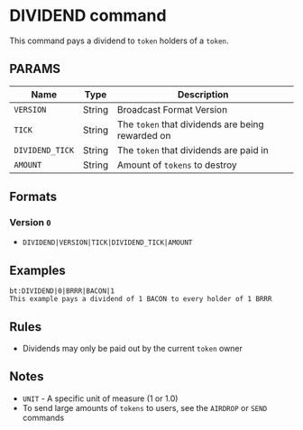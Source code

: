 # DIVIDEND command
This command pays a dividend to `token` holders of a `token`.

## PARAMS
| Name            | Type   | Description                                      |
| --------------- | ------ | ------------------------------------------------ |
| `VERSION`       | String | Broadcast Format Version                         |
| `TICK`          | String | The `token` that dividends are being rewarded on |
| `DIVIDEND_TICK` | String | The `token` that dividends are paid in           |
| `AMOUNT`        | String | Amount of `tokens` to destroy                    |

## Formats

### Version `0`
- `DIVIDEND|VERSION|TICK|DIVIDEND_TICK|AMOUNT`

## Examples
```
bt:DIVIDEND|0|BRRR|BACON|1
This example pays a dividend of 1 BACON to every holder of 1 BRRR
```

## Rules
- Dividends may only be paid out by the current `token` owner

## Notes
- `UNIT` - A specific unit of measure (1 or 1.0)
- To send large amounts of `tokens` to users, see the `AIRDROP` or `SEND` commands